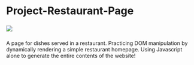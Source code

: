 # Project-Restaurant-Page

###
   <img src='./rest.png'>

###

A page for dishes served in a restaurant.
Practicing DOM manipulation by dynamically rendering a simple restaurant homepage.
Using Javascript alone to generate the entire contents of the website!

###